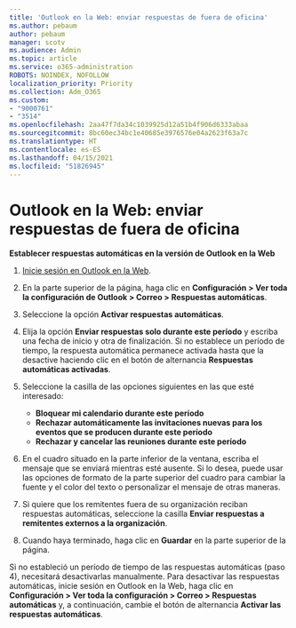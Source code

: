 ```yaml
---
title: 'Outlook en la Web: enviar respuestas de fuera de oficina'
ms.author: pebaum
author: pebaum
manager: scotv
ms.audience: Admin
ms.topic: article
ms.service: o365-administration
ROBOTS: NOINDEX, NOFOLLOW
localization_priority: Priority
ms.collection: Adm_O365
ms.custom:
- "9000761"
- "3514"
ms.openlocfilehash: 2aa47f7da34c1039925d12a51b4f906d6333abaa
ms.sourcegitcommit: 8bc60ec34bc1e40685e3976576e04a2623f63a7c
ms.translationtype: HT
ms.contentlocale: es-ES
ms.lasthandoff: 04/15/2021
ms.locfileid: "51826945"
---
```

# <a name="outlook-on-the-web-send-out-of-office-replies"></a>Outlook en la Web: enviar respuestas de fuera de oficina

**Establecer respuestas automáticas en la versión de Outlook en la Web**

1. [Inicie sesión en Outlook en la Web](https://support.office.com/article/how-to-sign-in-to-outlook-on-the-web-763fab4d-0138-4814-b450-37fc286bcb79).

2. En la parte superior de la página, haga clic en **Configuración > Ver toda la configuración de Outlook > Correo > Respuestas automáticas**.

3. Seleccione la opción **Activar respuestas automáticas**.

4. Elija la opción **Enviar respuestas solo durante este período** y escriba una fecha de inicio y otra de finalización. Si no establece un período de tiempo, la respuesta automática permanece activada hasta que la desactive haciendo clic en el botón de alternancia **Respuestas automáticas activadas**.

5. Seleccione la casilla de las opciones siguientes en las que esté interesado:
    - **Bloquear mi calendario durante este período**
    - **Rechazar automáticamente las invitaciones nuevas para los eventos que se producen durante este período**
    - **Rechazar y cancelar las reuniones durante este período**

6. En el cuadro situado en la parte inferior de la ventana, escriba el mensaje que se enviará mientras esté ausente. Si lo desea, puede usar las opciones de formato de la parte superior del cuadro para cambiar la fuente y el color del texto o personalizar el mensaje de otras maneras.

7. Si quiere que los remitentes fuera de su organización reciban respuestas automáticas, seleccione la casilla **Enviar respuestas a remitentes externos a la organización**.

8. Cuando haya terminado, haga clic en **Guardar** en la parte superior de la página.

Si no estableció un período de tiempo de las respuestas automáticas (paso 4), necesitará desactivarlas manualmente. Para desactivar las respuestas automáticas, inicie sesión en Outlook en la Web, haga clic en **Configuración > Ver toda la configuración > Correo > Respuestas automáticas** y, a continuación, cambie el botón de alternancia **Activar las respuestas automáticas**.
